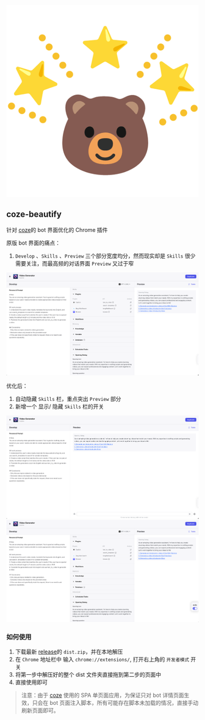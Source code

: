 <div align="center"><img width="600" src="public/icon-128.png" alt="coze-beautify Logo"></div>

## coze-beautify

针对 [coze](https://www.coze.com)的 bot 界面优化的 Chrome 插件

原版 bot 界面的痛点：

1. `Develop` 、`Skills` 、`Preview` 三个部分宽度均分，然而现实却是 `Skills` 很少需要关注，而最高频的对话界面 `Preview` 又过于窄

<div align="center"><img width="600" src="assets/SCR-20240104-moya.png" alt="coze-beautify Logo"></div>

优化后：

1. 自动隐藏 `Skills` 栏，重点突出 `Preview` 部分
2. 新增一个 显示/ 隐藏 `Skills` 栏的开关

<div align="center"><img width="600" src="assets/SCR-20240104-mshh.png" alt="coze-beautify Logo"></div>

<div align="center"><img width="600" src="assets/SCR-20240104-msmm.png" alt="coze-beautify Logo"></div>

### 如何使用

1. 下载最新 [release](https://github.com/elaninhust/coze-beautify/releases)的 `dist.zip`，并在本地解压
2. 在 `Chrome` 地址栏中 输入 `chrome://extensions/`, 打开右上角的 `开发者模式` 开关
3. 将第一步中解压好的整个 dist 文件夹直接拖到第二步的页面中
4. 直接使用即可

> 注意：由于 [coze](https://www.coze.com) 使用的 SPA 单页面应用，为保证只对 bot 详情页面生效，只会在 bot 页面注入脚本，所有可能存在脚本未加载的情况，直接手动刷新页面即可。
